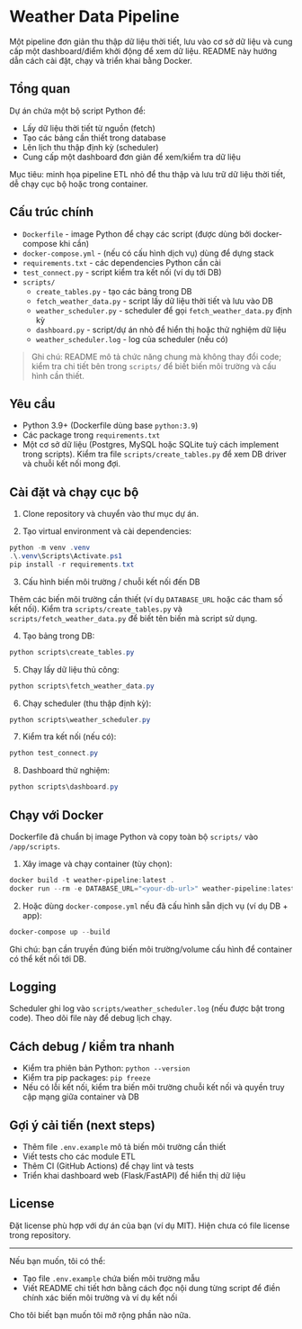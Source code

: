 # Weather Data Pipeline

Một pipeline đơn giản thu thập dữ liệu thời tiết, lưu vào cơ sở dữ liệu và cung cấp một dashboard/điểm khởi động để xem dữ liệu. README này hướng dẫn cách cài đặt, chạy và triển khai bằng Docker.

## Tổng quan

Dự án chứa một bộ script Python để:
- Lấy dữ liệu thời tiết từ nguồn (fetch)
- Tạo các bảng cần thiết trong database
- Lên lịch thu thập định kỳ (scheduler)
- Cung cấp một dashboard đơn giản để xem/kiểm tra dữ liệu

Mục tiêu: minh họa pipeline ETL nhỏ để thu thập và lưu trữ dữ liệu thời tiết, dễ chạy cục bộ hoặc trong container.

## Cấu trúc chính

- `Dockerfile` - image Python để chạy các script (được dùng bởi docker-compose khi cần)
- `docker-compose.yml` - (nếu có cấu hình dịch vụ) dùng để dựng stack
- `requirements.txt` - các dependencies Python cần cài
- `test_connect.py` - script kiểm tra kết nối (ví dụ tới DB)
- `scripts/`
  - `create_tables.py` - tạo các bảng trong DB
  - `fetch_weather_data.py` - script lấy dữ liệu thời tiết và lưu vào DB
  - `weather_scheduler.py` - scheduler để gọi `fetch_weather_data.py` định kỳ
  - `dashboard.py` - script/dự án nhỏ để hiển thị hoặc thử nghiệm dữ liệu
  - `weather_scheduler.log` - log của scheduler (nếu có)

> Ghi chú: README mô tả chức năng chung mà không thay đổi code; kiểm tra chi tiết bên trong `scripts/` để biết biến môi trường và cấu hình cần thiết.

## Yêu cầu

- Python 3.9+ (Dockerfile dùng base `python:3.9`)
- Các package trong `requirements.txt`
- Một cơ sở dữ liệu (Postgres, MySQL hoặc SQLite tuỳ cách implement trong scripts). Kiểm tra file `scripts/create_tables.py` để xem DB driver và chuỗi kết nối mong đợi.

## Cài đặt và chạy cục bộ

1. Clone repository và chuyển vào thư mục dự án.

2. Tạo virtual environment và cài dependencies:

```powershell
python -m venv .venv
.\.venv\Scripts\Activate.ps1
pip install -r requirements.txt
```

3. Cấu hình biến môi trường / chuỗi kết nối đến DB

Thêm các biến môi trường cần thiết (ví dụ `DATABASE_URL` hoặc các tham số kết nối). Kiểm tra `scripts/create_tables.py` và `scripts/fetch_weather_data.py` để biết tên biến mà script sử dụng.

4. Tạo bảng trong DB:

```powershell
python scripts\create_tables.py
```

5. Chạy lấy dữ liệu thủ công:

```powershell
python scripts\fetch_weather_data.py
```

6. Chạy scheduler (thu thập định kỳ):

```powershell
python scripts\weather_scheduler.py
```

7. Kiểm tra kết nối (nếu có):

```powershell
python test_connect.py
```

8. Dashboard thử nghiệm:

```powershell
python scripts\dashboard.py
```

## Chạy với Docker

Dockerfile đã chuẩn bị image Python và copy toàn bộ `scripts/` vào `/app/scripts`.

1. Xây image và chạy container (tùy chọn):

```powershell
docker build -t weather-pipeline:latest .
docker run --rm -e DATABASE_URL="<your-db-url>" weather-pipeline:latest python /app/scripts/fetch_weather_data.py
```

2. Hoặc dùng `docker-compose.yml` nếu đã cấu hình sẵn dịch vụ (ví dụ DB + app):

```powershell
docker-compose up --build
```

Ghi chú: bạn cần truyền đúng biến môi trường/volume cấu hình để container có thể kết nối tới DB.

## Logging

Scheduler ghi log vào `scripts/weather_scheduler.log` (nếu được bật trong code). Theo dõi file này để debug lịch chạy.

## Cách debug / kiểm tra nhanh

- Kiểm tra phiên bản Python: `python --version`
- Kiểm tra pip packages: `pip freeze`
- Nếu có lỗi kết nối, kiểm tra biến môi trường chuỗi kết nối và quyền truy cập mạng giữa container và DB

## Gợi ý cải tiến (next steps)

- Thêm file `.env.example` mô tả biến môi trường cần thiết
- Viết tests cho các module ETL
- Thêm CI (GitHub Actions) để chạy lint và tests
- Triển khai dashboard web (Flask/FastAPI) để hiển thị dữ liệu

## License

Đặt license phù hợp với dự án của bạn (ví dụ MIT). Hiện chưa có file license trong repository.

---

Nếu bạn muốn, tôi có thể:
- Tạo file `.env.example` chứa biến môi trường mẫu
- Viết README chi tiết hơn bằng cách đọc nội dung từng script để điền chính xác biến môi trường và ví dụ kết nối

Cho tôi biết bạn muốn tôi mở rộng phần nào nữa.

